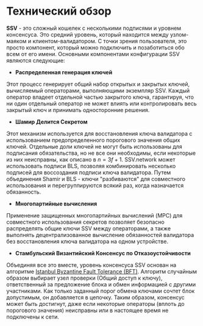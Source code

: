 # Технический обзор

**SSV** - это сложный кошелек с несколькими подписями и уровнем консенсуса. Это средний уровень, который находится между узлом-маяком и клиентом-валидатором. 
С точки зрения пользователя, это просто компонент, который можно подключить и позаботиться обо всем от его имени. 
Основными компонентами конфигурации SSV являются следующие:

* **Распределенная генерация ключей**

Этот процесс генерирует общий набор открытых и закрытых ключей, вычисляемый операторами, выполняющими экземпляр SSV. 
Каждый оператор владеет отдельной частью закрытого ключа, гарантируя, что ни один отдельный оператор не может влиять или контролировать весь закрытый ключ и принимать односторонние решения.

* **Шамир Делится Секретом**

Этот механизм используется для восстановления ключа валидатора с использованием предопределенного порогового значения общих ключей. Отдельные доли ключей не могут быть использованы для подписания обязательства, но не все они необходимы, если некоторые из них неисправны, как описано в $n = 3f + 1$.
SSV.network может использовать подписи BLS, позволяя комбинировать несколько подписей для воссоздания подписи ключа валидатора. Путем объединения Shamir и BLS - ключи "разбиваются" для совместного использования и перегруппируются всякий раз, когда назначается обязанность.

* **Многопартийные вычисления** 

Применение защищенных многопартийных вычислений (MPC) для совместного использования секретов позволяет безопасно распределять общие ключи SSV между операторами, а также выполнять децентрализованное вычисление обязанностей валидатора без восстановления ключа валидатора на одном устройстве.

* **Стамбульский Византийский Консенсус по Отказоустойчивости**

Объединяя все это вместе, уровень консенсуса SSV основан на алгоритме [Istanbul Byzantine Fault Tolerance (BFT)](https://en.wikipedia.org/wiki/Byzantine_fault). Алгоритм случайным образом выбирает узел проверки (Общий доступ к ключу), ответственный за предложение блока и обмен информацией с другими участниками. Как только заданный порог обмена ключами сочтет блок допустимым, он добавляется в цепочку. Таким образом, консенсус может быть достигнут, даже если некоторые операторы (вплоть до порогового значения) неисправны или в настоящее время не подключены к сети.
